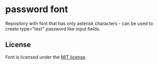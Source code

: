 # password font

Repository with font that has only asterisk characters - can be used to create type="text" password like input fields.

## License

Font is licensed under the [MIT license](https://github.com/adamnowocin/password-font/blob/master/LICENSE).